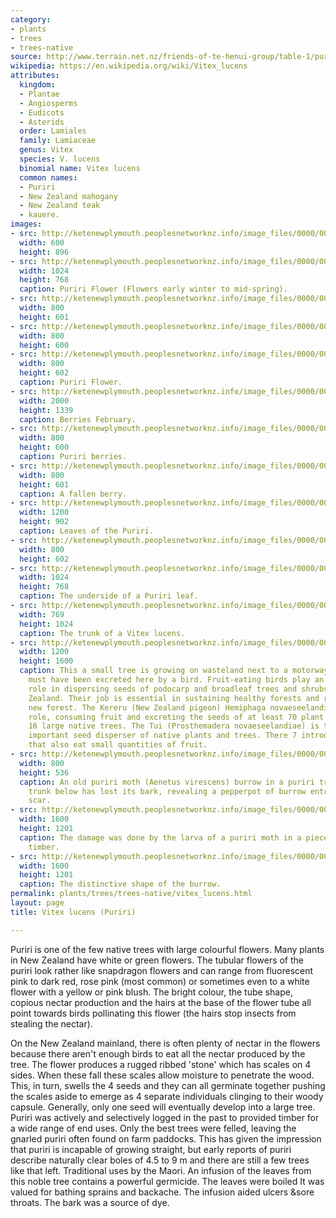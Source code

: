 ```yaml
---
category:
- plants
- trees
- trees-native
source: http://www.terrain.net.nz/friends-of-te-henui-group/table-1/puriri.html
wikipedia: https://en.wikipedia.org/wiki/Vitex_lucens
attributes:
  kingdom:
  - Plantae
  - Angiosperms
  - Eudicots
  - Asterids
  order: Lamiales
  family: Lamiaceae
  genus: Vitex
  species: V. lucens
  binomial name: Vitex lucens
  common names:
  - Puriri
  - New Zealand mahogany
  - New Zealand teak
  - kauere.
images:
- src: http://ketenewplymouth.peoplesnetworknz.info/image_files/0000/0000/3218/puriri__vitex_lucens.JPG
  width: 600
  height: 896
- src: http://ketenewplymouth.peoplesnetworknz.info/image_files/0000/0007/8594/Vitex_lucens__Puriri_.JPG
  width: 1024
  height: 768
  caption: Puriri Flower (Flowers early winter to mid-spring).
- src: http://ketenewplymouth.peoplesnetworknz.info/image_files/0000/0001/1544/Flower_of_Vitex_lucens__Puriri-2.JPG
  width: 800
  height: 601
- src: http://ketenewplymouth.peoplesnetworknz.info/image_files/0000/0001/1539/Flower_of_Vitex_lucens__Puriri-1.JPG
  width: 800
  height: 600
- src: http://ketenewplymouth.peoplesnetworknz.info/image_files/0000/0001/1244/Vitex_lucens___Puriri_leaves_and_flowers-1.JPG
  width: 800
  height: 602
  caption: Puriri Flower.
- src: http://ketenewplymouth.peoplesnetworknz.info/image_files/0000/0007/0189/Vitex_lucens__Puriri_tree_berries.JPG
  width: 2000
  height: 1339
  caption: Berries February.
- src: http://ketenewplymouth.peoplesnetworknz.info/image_files/0000/0001/3929/Vitex_lucens_fruit__Puriri-2.JPG
  width: 800
  height: 600
  caption: Puriri berries.
- src: http://ketenewplymouth.peoplesnetworknz.info/image_files/0000/0002/6724/Puriri_fruit__Vitex_lucens_.JPG
  width: 800
  height: 601
  caption: A fallen berry.
- src: http://ketenewplymouth.peoplesnetworknz.info/image_files/0000/0002/3574/Leaves_on_young_Puriri__Vitex_lucens-1.JPG
  width: 1200
  height: 902
  caption: Leaves of the Puriri.
- src: http://ketenewplymouth.peoplesnetworknz.info/image_files/0000/0001/1549/Leaves_of_Vitex_lucens__Puriri.JPG
  width: 800
  height: 602
- src: http://ketenewplymouth.peoplesnetworknz.info/image_files/0000/0002/3579/Puriri__Vitex_lucens-4.JPG
  width: 1024
  height: 768
  caption: The underside of a Puriri leaf.
- src: http://ketenewplymouth.peoplesnetworknz.info/image_files/0000/0003/7379/Vitex_lucens_trunk__Puriri_-001.JPG
  width: 769
  height: 1024
  caption: The trunk of a Vitex lucens.
- src: http://ketenewplymouth.peoplesnetworknz.info/image_files/0000/0010/7978/Vitex_lucens___Puriri-002.JPG
  width: 1200
  height: 1600
  caption: This a small tree is growing on wasteland next to a motorway. The seed
    must have been excreted here by a bird. Fruit-eating birds play an important ecological
    role in dispersing seeds of podocarp and broadleaf trees and shrubs here in New
    Zealand. Their job is essential in sustaining healthy forests and regenerating
    new forest. The Kereru (New Zealand pigeon) Hemiphaga novaeseelandiae play a key
    role, consuming fruit and excreting the seeds of at least 70 plant species, including
    16 large native trees. The Tui (Prosthemadera novaeseelandiae) is the second most
    important seed disperser of native plants and trees. There 7 introduced bird species
    that also eat small quantities of fruit.
- src: http://ketenewplymouth.peoplesnetworknz.info/image_files/0000/0002/4434/Pruri_moth_hole__Aenetus_virescens_moth.JPG
  width: 800
  height: 536
  caption: An old puriri moth (Aenetus virescens) burrow in a puriri tree trunk. The
    trunk below has lost its bark, revealing a pepperpot of burrow entrances and feeding
    scar.
- src: http://ketenewplymouth.peoplesnetworknz.info/image_files/0000/0007/2149/Puriri_caterpillar_holes.JPG
  width: 1600
  height: 1201
  caption: The damage was done by the larva of a puriri moth in a piece of puriri
    timber.
- src: http://ketenewplymouth.peoplesnetworknz.info/image_files/0000/0007/2144/Puriri_caterpillar_holes-001.JPG
  width: 1600
  height: 1201
  caption: The distinctive shape of the burrow.
permalink: plants/trees/trees-native/vitex_lucens.html
layout: page
title: Vitex lucens (Puriri)

---
```

Puriri is one of the few native trees with large colourful flowers. Many plants in New Zealand have white or green flowers. The tubular flowers of the puriri look rather like snapdragon flowers and can range from fluorescent pink to dark red, rose pink (most common) or sometimes even to a white flower with a yellow or pink blush. The bright colour, the tube shape, copious nectar production and the hairs at the base of the flower tube all point towards birds pollinating this flower (the hairs stop insects from stealing the nectar).

On the New Zealand mainland, there is often plenty of nectar in the flowers because there aren't enough birds to eat all the nectar produced by the tree. 
The flower produces a rugged ribbed 'stone' which has scales on 4 sides. When these fall these scales allow moisture to penetrate the wood. This, in turn, swells the 4 seeds and they can all germinate together pushing the scales aside to emerge as 4 separate individuals clinging to their woody capsule. Generally, only one seed will eventually develop into a large tree.
Puriri was actively and selectively logged in the past to provided timber for a wide range of end uses. Only the best trees were felled, leaving the gnarled puriri often found on farm paddocks. This has given the impression that puriri is incapable of growing straight, but early reports of puriri describe naturally clear boles of 4.5 to 9 m and there are still a few trees like that left.
Traditional uses by the Maori.
An infusion of the leaves from this noble tree contains a powerful germicide. The leaves were boiled It was valued for bathing sprains and backache. The infusion aided ulcers &amp;sore throats. The bark was a source of dye.
